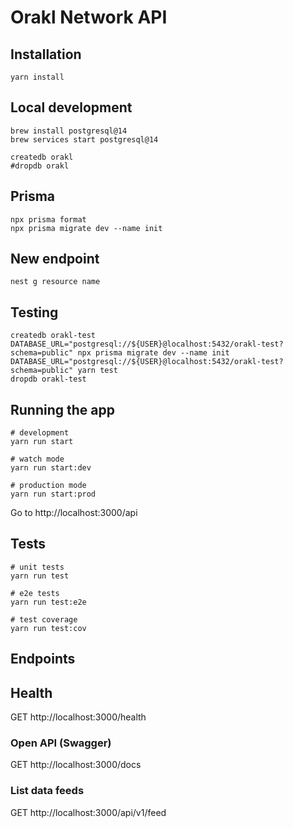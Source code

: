 # Orakl Network API

## Installation

```shell
yarn install
```

## Local development

```shell
brew install postgresql@14
brew services start postgresql@14
```

```shell
createdb orakl
#dropdb orakl
```

## Prisma

```shell
npx prisma format
npx prisma migrate dev --name init
```

## New endpoint

```shell
nest g resource name
```

## Testing

```shell
createdb orakl-test
DATABASE_URL="postgresql://${USER}@localhost:5432/orakl-test?schema=public" npx prisma migrate dev --name init
DATABASE_URL="postgresql://${USER}@localhost:5432/orakl-test?schema=public" yarn test
dropdb orakl-test
```

## Running the app

```shell
# development
yarn run start

# watch mode
yarn run start:dev

# production mode
yarn run start:prod
```

Go to http://localhost:3000/api

## Tests

```shell
# unit tests
yarn run test

# e2e tests
yarn run test:e2e

# test coverage
yarn run test:cov
```

## Endpoints

## Health

GET http://localhost:3000/health

### Open API (Swagger)

GET http://localhost:3000/docs

### List data feeds

GET http://localhost:3000/api/v1/feed
